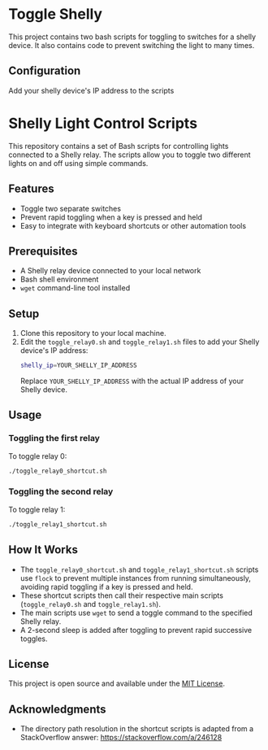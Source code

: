 # Toggle Shelly

This project contains two bash scripts for toggling to switches for a shelly device. It also contains code to prevent switching the light to many times.

## Configuration
Add your shelly device's IP address to the scripts


# Shelly Light Control Scripts

This repository contains a set of Bash scripts for controlling lights connected to a Shelly relay. The scripts allow you to toggle two different lights on and off using simple commands.

## Features

- Toggle two separate switches
- Prevent rapid toggling when a key is pressed and held
- Easy to integrate with keyboard shortcuts or other automation tools

## Prerequisites

- A Shelly relay device connected to your local network
- Bash shell environment
- `wget` command-line tool installed

## Setup

1. Clone this repository to your local machine.
2. Edit the `toggle_relay0.sh` and `toggle_relay1.sh` files to add your Shelly device's IP address:
   ```bash
   shelly_ip=YOUR_SHELLY_IP_ADDRESS
   ```
   Replace `YOUR_SHELLY_IP_ADDRESS` with the actual IP address of your Shelly device.

## Usage

### Toggling the first relay

To toggle relay 0:

```bash
./toggle_relay0_shortcut.sh
```

### Toggling the second relay

To toggle relay 1:

```bash
./toggle_relay1_shortcut.sh
```

## How It Works

- The `toggle_relay0_shortcut.sh` and `toggle_relay1_shortcut.sh` scripts use `flock` to prevent multiple instances from running simultaneously, avoiding rapid toggling if a key is pressed and held.
- These shortcut scripts then call their respective main scripts (`toggle_relay0.sh` and `toggle_relay1.sh`).
- The main scripts use `wget` to send a toggle command to the specified Shelly relay.
- A 2-second sleep is added after toggling to prevent rapid successive toggles.

## License

This project is open source and available under the [MIT License](LICENSE).

## Acknowledgments

- The directory path resolution in the shortcut scripts is adapted from a StackOverflow answer: https://stackoverflow.com/a/246128
